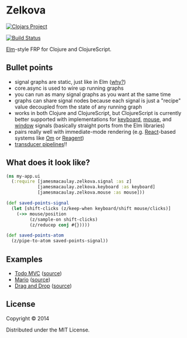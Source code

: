# Zelkova

[![Clojars Project](http://clojars.org/jamesmacaulay/zelkova/latest-version.svg)](http://clojars.org/jamesmacaulay/zelkova)

[![Build Status](https://travis-ci.org/jamesmacaulay/zelkova.svg)](https://travis-ci.org/jamesmacaulay/zelkova)

[Elm](http://elm-lang.org/)-style FRP for Clojure and ClojureScript.

## Bullet points

* signal graphs are static, just like in Elm ([why?](https://www.youtube.com/watch?v=Agu6jipKfYw))
* core.async is used to wire up running graphs
* you can run as many signal graphs as you want at the same time
* graphs can share signal nodes because each signal is just a "recipe" value decoupled from the state of any running graph
* works in both Clojure and ClojureScript, but ClojureScript is currently better supported with implementations for [keyboard](https://github.com/jamesmacaulay/zelkova/blob/master/src/cljx/jamesmacaulay/zelkova/keyboard.cljx), [mouse](https://github.com/jamesmacaulay/zelkova/blob/master/src/cljx/jamesmacaulay/zelkova/mouse.cljx), and [window](https://github.com/jamesmacaulay/zelkova/blob/master/src/cljx/jamesmacaulay/zelkova/window.cljx) signals (basically straight ports from the Elm libraries)
* pairs really well with immediate-mode rendering (e.g. [React](http://facebook.github.io/react/)-based systems like [Om](https://github.com/swannodette/om) or [Reagent](http://holmsand.github.io/reagent/))
* [transducer pipelines](https://github.com/jamesmacaulay/zelkova/blob/05a5a5a4e064313424957ba9b465b36070ceb31a/test/cljx/jamesmacaulay/zelkova/signal_test.cljx#L384-L434)!!

## What does it look like?

```clojure
(ns my-app.ui
  (:require [jamesmacaulay.zelkova.signal :as z]
            [jamesmacaulay.zelkova.keyboard :as keyboard]
            [jamesmacaulay.zelkova.mouse :as mouse]))

(def saved-points-signal
  (let [shift-clicks (z/keep-when keyboard/shift mouse/clicks)]
    (->> mouse/position
         (z/sample-on shift-clicks)
         (z/reducep conj #{}))))

(def saved-points-atom
  (z/pipe-to-atom saved-points-signal))
```

## Examples

* [Todo MVC](http://jamesmacaulay.github.io/zelkova-todomvc/) ([source](https://github.com/jamesmacaulay/zelkova-todomvc/blob/master/src/cljs/zelkova_todomvc/core.cljs))
* [Mario](http://jamesmacaulay.github.io/zelkova/examples/mario/resources/public/) ([source](https://github.com/jamesmacaulay/zelkova/blob/gh-pages/examples/mario/src/mario/core.cljs))
* [Drag and Drop](http://jamesmacaulay.github.io/zelkova/examples/drag_and_drop/resources/public/) ([source](https://github.com/jamesmacaulay/zelkova/blob/gh-pages/examples/drag_and_drop/src/drag_and_drop/core.cljs))

## License

Copyright © 2014

Distributed under the MIT License.
